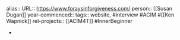 alias::
URL:: https://www.foraysinforgiveness.com/
person:: [[Susan Dugan]] 
year-commenced::
tags:: website, #interview #ACIM #[[Ken Wapnick]] 
rel-projects:: [[ACIM4T]] #InnerBeginner 



-